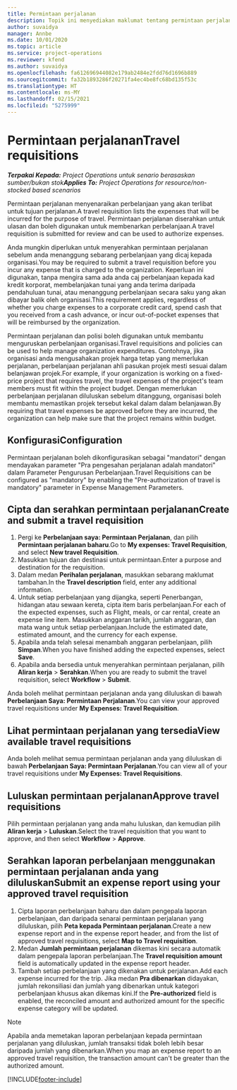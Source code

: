 ```yaml
---
title: Permintaan perjalanan
description: Topik ini menyediakan maklumat tentang permintaan perjalanan.
author: suvaidya
manager: Annbe
ms.date: 10/01/2020
ms.topic: article
ms.service: project-operations
ms.reviewer: kfend
ms.author: suvaidya
ms.openlocfilehash: fa612696944082e179ab2484e2fdd76d1696b889
ms.sourcegitcommit: fa32b1893286f20271fa4ec4be8fc68bd135f53c
ms.translationtype: HT
ms.contentlocale: ms-MY
ms.lasthandoff: 02/15/2021
ms.locfileid: "5275999"
---
```

# <a name="travel-requisitions"></a><span data-ttu-id="a6b6e-103">Permintaan perjalanan</span><span class="sxs-lookup"><span data-stu-id="a6b6e-103">Travel requisitions</span></span>

<span data-ttu-id="a6b6e-104">_**Terpakai Kepada:** Project Operations untuk senario berasaskan sumber/bukan stok_</span><span class="sxs-lookup"><span data-stu-id="a6b6e-104">_**Applies To:** Project Operations for resource/non-stocked based scenarios_</span></span>

<span data-ttu-id="a6b6e-105">Permintaan perjalanan menyenaraikan perbelanjaan yang akan terlibat untuk tujuan perjalanan.</span><span class="sxs-lookup"><span data-stu-id="a6b6e-105">A travel requisition lists the expenses that will be incurred for the purpose of travel.</span></span> <span data-ttu-id="a6b6e-106">Permintaan perjalanan diserahkan untuk ulasan dan boleh digunakan untuk membenarkan perbelanjaan.</span><span class="sxs-lookup"><span data-stu-id="a6b6e-106">A travel requisition is submitted for review and can be used to authorize expenses.</span></span>

<span data-ttu-id="a6b6e-107">Anda mungkin diperlukan untuk menyerahkan permintaan perjalanan sebelum anda menanggung sebarang perbelanjaan yang dicaj kepada organisasi.</span><span class="sxs-lookup"><span data-stu-id="a6b6e-107">You may be required to submit a travel requisition before you incur any expense that is charged to the organization.</span></span> <span data-ttu-id="a6b6e-108">Keperluan ini digunakan, tanpa mengira sama ada anda caj perbelanjaan kepada kad kredit korporat, membelanjakan tunai yang anda terima daripada pendahuluan tunai, atau menanggung perbelanjaan secara saku yang akan dibayar balik oleh organisasi.</span><span class="sxs-lookup"><span data-stu-id="a6b6e-108">This requirement applies, regardless of whether you charge expenses to a corporate credit card, spend cash that you received from a cash advance, or incur out-of-pocket expenses that will be reimbursed by the organization.</span></span>

<span data-ttu-id="a6b6e-109">Permintaan perjalanan dan polisi boleh digunakan untuk membantu menguruskan perbelanjaan organisasi.</span><span class="sxs-lookup"><span data-stu-id="a6b6e-109">Travel requisitions and policies can be used to help manage organization expenditures.</span></span> <span data-ttu-id="a6b6e-110">Contohnya, jika organisasi anda mengusahakan projek harga tetap yang memerlukan perjalanan, perbelanjaan perjalanan ahli pasukan projek mesti sesuai dalam belanjawan projek.</span><span class="sxs-lookup"><span data-stu-id="a6b6e-110">For example, if your organization is working on a fixed-price project that requires travel, the travel expenses of the project's team members must fit within the project budget.</span></span> <span data-ttu-id="a6b6e-111">Dengan memerlukan perbelanjaan perjalanan diluluskan sebelum ditanggung, organisasi boleh membantu memastikan projek tersebut kekal dalam dalam belanjawan.</span><span class="sxs-lookup"><span data-stu-id="a6b6e-111">By requiring that travel expenses be approved before they are incurred, the organization can help make sure that the project remains within budget.</span></span>

## <a name="configuration"></a><span data-ttu-id="a6b6e-112">Konfigurasi</span><span class="sxs-lookup"><span data-stu-id="a6b6e-112">Configuration</span></span> 

<span data-ttu-id="a6b6e-113">Permintaan perjalanan boleh dikonfigurasikan sebagai "mandatori" dengan mendayakan parameter "Pra pengesahan perjalanan adalah mandatori" dalam Parameter Pengurusan Perbelanjaan.</span><span class="sxs-lookup"><span data-stu-id="a6b6e-113">Travel Requisitions can be configured as "mandatory" by enabling the "Pre-authorization of travel is mandatory" parameter in Expense Management Parameters.</span></span> 

## <a name="create-and-submit-a-travel-requisition"></a><span data-ttu-id="a6b6e-114">Cipta dan serahkan permintaan perjalanan</span><span class="sxs-lookup"><span data-stu-id="a6b6e-114">Create and submit a travel requisition</span></span>

1. <span data-ttu-id="a6b6e-115">Pergi ke **Perbelanjaan saya: Permintaan Perjalanan**, dan pilih **Permintaan perjalanan baharu**.</span><span class="sxs-lookup"><span data-stu-id="a6b6e-115">Go to **My expenses: Travel Requisition**, and select **New travel Requisition**.</span></span>
2. <span data-ttu-id="a6b6e-116">Masukkan tujuan dan destinasi untuk permintaan.</span><span class="sxs-lookup"><span data-stu-id="a6b6e-116">Enter a purpose and destination for the requisition.</span></span>
3. <span data-ttu-id="a6b6e-117">Dalam medan  **Perihalan perjalanan**, masukkan sebarang maklumat tambahan.</span><span class="sxs-lookup"><span data-stu-id="a6b6e-117">In the  **Travel description** field, enter any additional information.</span></span> 
4. <span data-ttu-id="a6b6e-118">Untuk setiap perbelanjaan yang dijangka, seperti Penerbangan, hidangan atau sewaan kereta, cipta item baris perbelanjaan.</span><span class="sxs-lookup"><span data-stu-id="a6b6e-118">For each of the expected expenses, such as Flight, meals, or car rental, create an expense line item.</span></span> <span data-ttu-id="a6b6e-119">Masukkan anggaran tarikh, jumlah anggaran, dan mata wang untuk setiap perbelanjaan.</span><span class="sxs-lookup"><span data-stu-id="a6b6e-119">Include the estimated date, estimated amount, and the currency for each expense.</span></span> 
5. <span data-ttu-id="a6b6e-120">Apabila anda telah selesai menambah anggaran perbelanjaan, pilih **Simpan**.</span><span class="sxs-lookup"><span data-stu-id="a6b6e-120">When you have finished adding the expected expenses, select **Save**.</span></span>
6. <span data-ttu-id="a6b6e-121">Apabila anda bersedia untuk menyerahkan permintaan perjalanan, pilih **Aliran kerja** > **Serahkan**.</span><span class="sxs-lookup"><span data-stu-id="a6b6e-121">When you are ready to submit the travel requisition, select **Workflow** > **Submit**.</span></span>

<span data-ttu-id="a6b6e-122">Anda boleh melihat permintaan perjalanan anda yang diluluskan di bawah **Perbelanjaan Saya: Permintaan Perjalanan**.</span><span class="sxs-lookup"><span data-stu-id="a6b6e-122">You can view your approved travel requisitions under **My Expenses: Travel Requisition**.</span></span> 

## <a name="view-available-travel-requisitions"></a><span data-ttu-id="a6b6e-123">Lihat permintaan perjalanan yang tersedia</span><span class="sxs-lookup"><span data-stu-id="a6b6e-123">View available travel requisitions</span></span>

<span data-ttu-id="a6b6e-124">Anda boleh melihat semua permintaan perjalanan anda yang diluluskan di bawah **Perbelanjaan Saya: Permintaan Perjalanan**.</span><span class="sxs-lookup"><span data-stu-id="a6b6e-124">You can view all of your travel requisitions under **My Expenses: Travel Requisitions**.</span></span>

## <a name="approve-travel-requisitions"></a><span data-ttu-id="a6b6e-125">Luluskan permintaan perjalanan</span><span class="sxs-lookup"><span data-stu-id="a6b6e-125">Approve travel requisitions</span></span>

<span data-ttu-id="a6b6e-126">Pilih permintaan perjalanan yang anda mahu luluskan, dan kemudian pilih **Aliran kerja** > **Luluskan**.</span><span class="sxs-lookup"><span data-stu-id="a6b6e-126">Select the travel requisition that you want to approve, and then select **Workflow** > **Approve**.</span></span>  

## <a name="submit-an-expense-report-using-your-approved-travel-requisition"></a><span data-ttu-id="a6b6e-127">Serahkan laporan perbelanjaan menggunakan permintaan perjalanan anda yang diluluskan</span><span class="sxs-lookup"><span data-stu-id="a6b6e-127">Submit an expense report using your approved travel requisition</span></span>

1. <span data-ttu-id="a6b6e-128">Cipta laporan perbelanjaan baharu dan dalam pengepala laporan perbelanjaan, dan daripada senarai permintaan perjalanan yang diluluskan, pilih **Peta kepada Permintaan perjalanan**.</span><span class="sxs-lookup"><span data-stu-id="a6b6e-128">Create a new expense report and in the expense report header, and from the list of approved travel requisitions, select **Map to Travel requisition**.</span></span>
2. <span data-ttu-id="a6b6e-129">Medan **Jumlah permintaan perjalanan** dikemas kini secara automatik dalam pengepala laporan perbelanjaan.</span><span class="sxs-lookup"><span data-stu-id="a6b6e-129">The **Travel requisition amount** field is automatically updated in the expense report header.</span></span>
3. <span data-ttu-id="a6b6e-130">Tambah setiap perbelanjaan yang dikenakan untuk perjalanan.</span><span class="sxs-lookup"><span data-stu-id="a6b6e-130">Add each expense incurred for the trip.</span></span> <span data-ttu-id="a6b6e-131">Jika medan **Pra dibenarkan** didayakan, jumlah rekonsiliasi dan jumlah yang dibenarkan untuk kategori perbelanjaan khusus akan dikemas kini.</span><span class="sxs-lookup"><span data-stu-id="a6b6e-131">If the **Pre-authorized** field is enabled, the reconciled amount and authorized amount for the specific expense category will be updated.</span></span>

> [!NOTE]
> <span data-ttu-id="a6b6e-132">Apabila anda memetakan laporan perbelanjaan kepada permintaan perjalanan yang diluluskan, jumlah transaksi tidak boleh lebih besar daripada jumlah yang dibenarkan.</span><span class="sxs-lookup"><span data-stu-id="a6b6e-132">When you map an expense report to an approved travel requisition, the transaction amount can't be greater than the authorized amount.</span></span> 


[!INCLUDE[footer-include](../includes/footer-banner.md)]